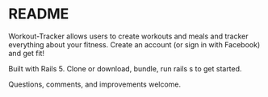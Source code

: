 # README

Workout-Tracker allows users to create workouts and meals and tracker everything about your fitness. Create an account (or sign in with Facebook) and get fit!

Built with Rails 5. Clone or download, bundle, run rails s to get started.

Questions, comments, and improvements welcome.

